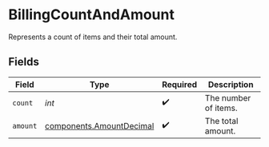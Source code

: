 # BillingCountAndAmount

Represents a count of items and their total amount.


## Fields

| Field                                                                | Type                                                                 | Required                                                             | Description                                                          |
| -------------------------------------------------------------------- | -------------------------------------------------------------------- | -------------------------------------------------------------------- | -------------------------------------------------------------------- |
| `count`                                                              | *int*                                                                | :heavy_check_mark:                                                   | The number of items.                                                 |
| `amount`                                                             | [components.AmountDecimal](../../models/components/amountdecimal.md) | :heavy_check_mark:                                                   | The total amount.                                                    |